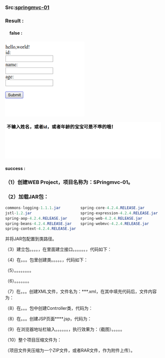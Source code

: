 ### Src:[springmvc-01](../.local/static/2019/5/0/springmvc-01.1559480190887.zip)
### Result :
 
#### 　false : 
![false](../.local/static/2019/5/0/false.png)

![false—result](../.local/static/2019/5/0/false_result.1559480363719.png)

#### success : 



### （1）创建WEB Project，项目名称为：SPringmvc-01。


### （2）加载JAR包：
```java
commons-logging-1.1.1.jar         spring-core-4.2.4.RELEASE.jar
jstl-1.2.jar                      spring-expression-4.2.4.RELEASE.jar
spring-aop-4.2.4.RELEASE.jar      spring-web-4.2.4.RELEASE.jar
spring-beans-4.2.4.RELEASE.jar    spring-webmvc-4.2.4.RELEASE.jar
spring-context-4.2.4.RELEASE.jar

```


并将JAR包配置到类路径。

（3）建立包。。。。，在里面建立接口。。。。。。，代码如下：

（4）在。。。包里创建类。。。。。，代码如下：

（5）。。。。。。。。

（6）。。。。。。。

（7）在。。。创建XML文件，文件名为：***.xml，在其中填充代码后，文件内容为：

（8）在。。。包中创建Controller类，代码为：

（8）在。。。创建JSP页面****.jsp，代码为：

（9）在浏览器地址栏输入。。。。。。，执行效果为：（截图）。。。。。

（10）整个项目压缩文件为：

（项目文件夹压缩为一个ZIP文件，或者RAR文件，作为附件上传）。
